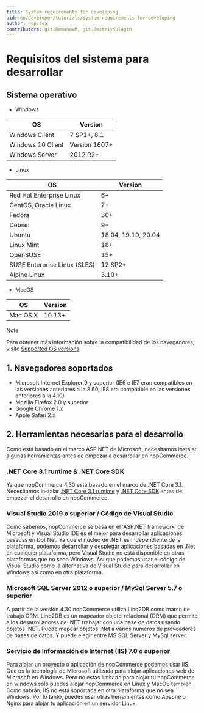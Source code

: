 ```yaml
---
title: System requirements for developing
uid: en/developer/tutorials/system-requirements-for-developing
author: nop.sea
contributors: git.RomanovM, git.DmitriyKulagin
---
```


# Requisitos del sistema para desarrollar

## Sistema operativo

* Windows

| OS                | Version       |
| ----------------- | ------------- |
| Windows Client    | 7 SP1+, 8.1   |
| Windows 10 Client | Version 1607+ |
| Windows Server    | 2012 R2+      |

* Linux

| OS                           | Version             |
| ---------------------------- | ------------------- |
| Red Hat Enterprise Linux     | 6+                  |
| CentOS, Oracle Linux         | 7+                  |
| Fedora                       | 30+                 |
| Debian                       | 9+                  |
| Ubuntu                       | 18.04, 19.10, 20.04 |
| Linux Mint                   | 18+                 |
| OpenSUSE                     | 15+                 |
| SUSE Enterprise Linux (SLES) | 12 SP2+             |
| Alpine Linux                 | 3.10+               |

* MacOS

| OS       | Version |
| -------- | ------- |
| Mac OS X | 10.13+  |

> [!NOTE]
>
> Para obtener más información sobre la compatibilidad de los navegadores, visite [Supported OS versions](https://github.com/dotnet/core/blob/master/release-notes/3.1/3.1-supported-os.md)

## 1. Navegadores soportados

* Microsoft Internet Explorer 9 y superior (IE6 e IE7 eran compatibles en las versiones anteriores a la 3.60, IE8 era compatible en las versiones anteriores a la 4.10)
* Mozilla Firefox 2.0 y superior
* Google Chrome 1.x
* Apple Safari 2.x

## 2. Herramientas necesarias para el desarrollo

Como está basado en el marco ASP.NET de Microsoft, necesitamos instalar algunas herramientas antes de empezar a desarrollar en nopCommerce.

### \.NET Core 3.1 runtime & .NET Core SDK

Ya que nopCommerce 4.30 está basado en el marco de .NET Core 3.1. Necesitamos instalar [.NET Core 3.1 runtime](https://dotnet.microsoft.com/download/dotnet-core/thank-you/runtime-aspnetcore-3.1.3-windows-hosting-bundle-installer) y [.NET Core SDK](https://dotnet.microsoft.com/download/dotnet-core/thank-you/sdk-3.1.201-windows-x64-installer) antes de empezar el desarrollo en nopCommerce.

### Visual Studio 2019 o superior / Código de Visual Studio

Como sabemos, nopCommerce se basa en el 'ASP.NET framework' de Microsoft y Visual Studio IDE es el mejor para desarrollar aplicaciones basadas en Dot Net. Ya que el núcleo de .NET es independiente de la plataforma, podemos desarrollar y desplegar aplicaciones basadas en .Net en cualquier plataforma, pero Visual Studio no está disponible en otras plataformas que no sean Windows. Así que podemos usar el código de Visual Studio como la alternativa de Visual Studio para desarrollar en Windows así como en otra plataforma.

### Microsoft SQL Server 2012 o superior / MySql Server 5.7 o superior

A partir de la versión 4.30 nopCommerce utiliza Linq2DB como marco de trabajo ORM. Linq2DB es un mapeador objeto-relacional (ORM) que permite a los desarrolladores de .NET trabajar con una base de datos usando objetos .NET. Puede mapear objetos .Net a varios números de proveedores de bases de datos. Y puede elegir entre MS SQL Server y MySql server.

### Servicio de Información de Internet (IIS) 7.0 o superior

Para alojar un proyecto o aplicación de nopCommerce podemos usar IIS. Que es la tecnología de Microsoft utilizada para alojar aplicaciones web de Microsoft en Windows. Pero no estás limitado para alojar tu nopCommerce en windows sólo puedes alojar nopCommerce en Linux y MacOS también. Como sabrán, IIS no está soportada en otra plataforma que no sea Windows. Por lo tanto, puedes usar otras herramientas como Apache o Nginx para alojar tu aplicación en un servidor Linux.
